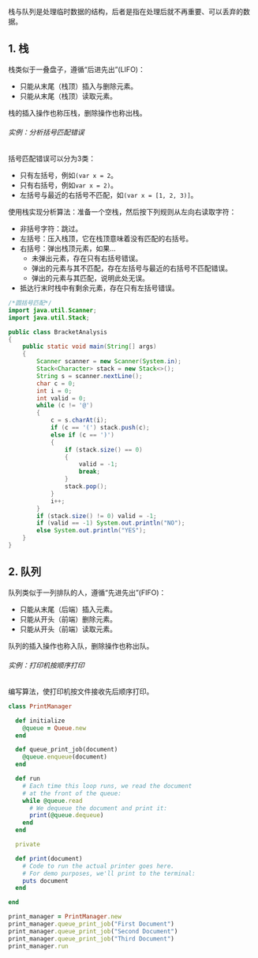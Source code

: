 栈与队列是处理临时数据的结构，后者是指在处理后就不再重要、可以丢弃的数据。

## 1. 栈

栈类似于一叠盘子，遵循“后进先出”(LIFO)：

- 只能从末尾（栈顶）插入与删除元素。
- 只能从末尾（栈顶）读取元素。

栈的插入操作也称压栈，删除操作也称出栈。

###### 实例：分析括号匹配错误

括号匹配错误可以分为3类：

- 只有左括号，例如`(var x = 2`。
- 只有右括号，例如`var x = 2)`。
- 左括号与最近的右括号不匹配，如`(var x = [1, 2, 3)]`。

使用栈实现分析算法：准备一个空栈，然后按下列规则从左向右读取字符：

- 非括号字符：跳过。
- 左括号：压入栈顶，它在栈顶意味着没有匹配的右括号。
- 右括号：弹出栈顶元素，如果...
	- 未弹出元素，存在只有右括号错误。
	- 弹出的元素与其不匹配，存在左括号与最近的右括号不匹配错误。
	- 弹出的元素与其匹配，说明此处无误。
- 抵达行末时栈中有剩余元素，存在只有左括号错误。

```java
/*圆括号匹配*/
import java.util.Scanner;
import java.util.Stack;

public class BracketAnalysis
{
    public static void main(String[] args)
    {
        Scanner scanner = new Scanner(System.in);
        Stack<Character> stack = new Stack<>();
        String s = scanner.nextLine();
        char c = 0;
        int i = 0;
        int valid = 0;
        while (c != '@')
        {
            c = s.charAt(i);
            if (c == '(') stack.push(c);
            else if (c == ')')
            {
                if (stack.size() == 0)
                {
                    valid = -1;
                    break;
                }
                stack.pop();
            }
            i++;
        }
        if (stack.size() != 0) valid = -1;
        if (valid == -1) System.out.println("NO");
        else System.out.println("YES");
    }
}
```

## 2. 队列

队列类似于一列排队的人，遵循“先进先出”(FIFO)：

- 只能从末尾（后端）插入元素。
- 只能从开头（前端）删除元素。
- 只能从开头（前端）读取元素。

队列的插入操作也称入队，删除操作也称出队。

###### 实例：打印机按顺序打印

编写算法，使打印机按文件接收先后顺序打印。

```ruby
class PrintManager

  def initialize
    @queue = Queue.new
  end

  def queue_print_job(document)
    @queue.enqueue(document)
  end

  def run
    # Each time this loop runs, we read the document
    # at the front of the queue:
    while @queue.read
      # We dequeue the document and print it:
      print(@queue.dequeue)
    end
  end

  private

  def print(document)
    # Code to run the actual printer goes here.
    # For demo purposes, we'll print to the terminal:
    puts document
  end

end

print_manager = PrintManager.new
print_manager.queue_print_job("First Document")
print_manager.queue_print_job("Second Document")
print_manager.queue_print_job("Third Document")
print_manager.run
```